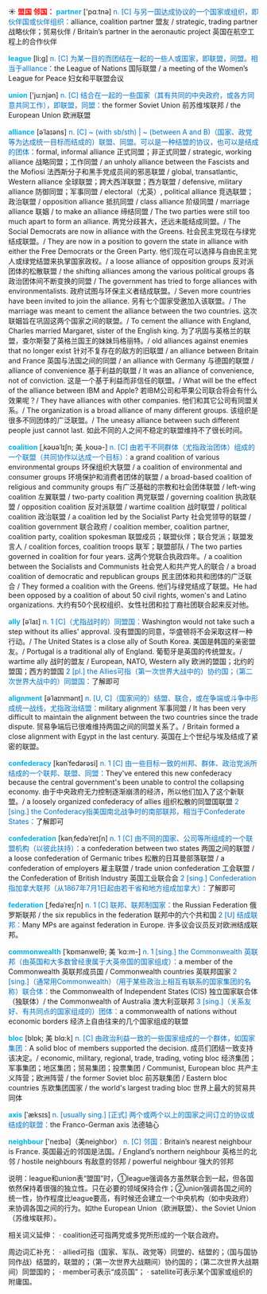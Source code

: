 ☀ <font color="red">**盟国 邻国：**</font>
<font color="sky blue">**partner**</font> ['pɑːtnə] 
<font color="#0070c0">n. [C] 与另一国达成协议的一个国家或组织，即伙伴国或伙伴组织：</font>alliance, coalition partner 盟友 / strategic, trading partner 战略伙伴；贸易伙伴 / Britain’s partner in the aeronautic project 英国在航空工程上的合作伙伴

<font color="sky blue">**league**</font> [li:ɡ] 
<font color="#0070c0">n. [C] 为某一目的而团结在一起的一些人或国家，即联盟，同盟。相当于alliance：</font>the League of Nations 国际联盟 / a meeting of the Women’s League for Peace 妇女和平联盟会议

<font color="sky blue">**union**</font> ['ju:njən] 
<font color="#0070c0">n. [C] 结合在一起的一些国家（其有共同的中央政府，或各方同意共同工作），即联盟，同盟：</font>the former Soviet Union 前苏维埃联邦 / the European Union 欧洲联盟
           
<font color="sky blue">**alliance**</font> [əˈlaɪəns]
<font color="#0070c0">n. [C] ~ (with sb/sth) | ~ (between A and B)（国家、政党等为达成统一目标而结成的）联盟、同盟。可以是一种结盟的协议，也可以是结成的团体：</font>formal, informal alliance 正式同盟；非正式同盟 / strategic, working alliance 战略同盟；工作同盟 / an unholy alliance between the Fascists and the Mofiosi 法西斯分子和黑手党成员间的邪恶联盟 / global, transatlantic, Western alliance 全球联盟；跨大西洋联盟；西方联盟 / defensive, military alliance 防御同盟；军事同盟 / electoral（尤英）, political alliance 竞选联盟；政治联盟 / opposition alliance 抵抗同盟 / class alliance 阶级同盟 / marriage alliance 联姻 / to make an alliance 缔结同盟 / The two parties were still too much apart to form an alliance. 两党分歧甚大，还远未能结成同盟。/ The Social Democrats are now in alliance with the Greens. 社会民主党现在与绿党结成联盟。/ They are now in a position to govern the state in alliance with either the Free Democrats or the Green Party. 他们现在可以选择与自由民主党人或绿党结盟来执掌国家政权。/ a loose alliance of opposition groups 反对派团体的松散联盟 / the shifting alliances among the various political groups 各政治团体间不断变换的同盟 / The government has tried to forge alliances with environmentalists. 政府试图与环保主义者结成联盟。/ Seven more countries have been invited to join the alliance. 另有七个国家受邀加入该联盟。/ The marriage was meant to cement the alliance between the two countries. 这次联姻旨在巩固这两个国家之间的联盟。/ To cement the alliance with England, Charles married Margaret, sister of the English king. 为了巩固与英格兰的联盟，查尔斯娶了英格兰国王的妹妹玛格丽特。/ old alliances against enemies that no longer exist 针对不复存在的敌方的旧联盟 / an alliance between Britain and France 英国与法国之间的同盟 / an alliance with Germany 与德国的联盟 / alliance of convenience 基于利益的联盟 / It was an alliance of convenience, not of conviction. 这是一个基于利益而非信任的联盟。/ What will be the effect of the alliance between IBM and Apple? 若IBM公司和苹果公司联合将会有什么效果呢？/ They have alliances with other companies. 他们和其它公司有同盟关系。/ The organization is a broad alliance of many different groups. 该组织是很多不同团体的广泛联盟。/ The uneasy alliance between such different people just cannot last. 如此不同的人之间不稳定的联盟维持不了很长时间。
           
<font color="sky blue">**coalition**</font> [ˌkəʊəˈlɪʃn; 美 ˌkoʊə-]
<font color="#0070c0">n. [C] 由若干不同群体（尤指政治团体）组成的一个联盟（共同协作以达成一个目标）：</font>a grand coalition of various environmental groups 环保组织大联盟 / a coalition of environmental and consumer groups 环境保护和消费者团体的联盟 / a broad-based coalition of religious and community groups 有广泛基础的宗教和社会团体联盟 / left-wing coalition 左翼联盟 / two-party coalition 两党联盟 / governing coalition 执政联盟 / opposition coalition 反对派联盟 / wartime coalition 战时联盟 / political coalition 政治联盟 / a coalition led by the Socialist Party 社会党领导的联盟 / coalition government 联合政府 / coalition member, coalition partner, coalition party, coalition spokesman 联盟成员；联盟伙伴；联合党派；联盟发言人 / coalition forces, coalition troops 联军；联盟部队 / The two parties governed in coalition for four years. 这两个党联合执政四年。/ a coalition between the Socialists and Communists 社会党人和共产党人的联合 / a broad coalition of democratic and republican groups 民主团体和共和团体的广泛联合 / They formed a coalition with the Greens. 他们与绿党结成了联盟。He had been opposed by a coalition of about 50 civil rights, women's and Latino organizations. 大约有50个民权组织、女性社团和拉丁裔社团联合起来反对他。
                     
<font color="sky blue">**ally**</font> [əˈlaɪ]
<font color="#0070c0">n. 1 [C]（尤指战时的）同盟国：</font>Washington would not take such a step without its allies' approval. 没有盟国的同意，华盛顿将不会采取这样一种行动。/ The United States is a close ally of South Korea. 美国是韩国的亲密盟友。/ Portugal is a traditional ally of England. 葡萄牙是英国的传统盟友。/ wartime ally 战时的盟友 / European, NATO, Western ally 欧洲的盟国；北约的盟国；西方的盟国 <font color="#0070c0">2 [pl.] the Allies可指（第一次世界大战中的）协约国；（第二次世界大战中的）同盟国：</font>了解即可

<font color="sky blue">**alignment**</font> [əˈlaɪnmənt]
<font color="#0070c0">n. [U, C]（国家间的）结盟、联合，或在争端或斗争中形成统一战线，尤指政治结盟：</font>military alignment 军事同盟 / It has been very difficult to maintain the alignment between the two countries since the trade dispute. 贸易争端后已很难维持两国之间的同盟关系了。/ Britain formed a close alignment with Egypt in the last century. 英国在上个世纪与埃及结成了紧密的联盟。
           
<font color="sky blue">**confederacy**</font> [kənˈfedərəsi]
<font color="#0070c0">n. 1 [C] 由一些目标一致的州邦、群体、政治党派所结成的一个联邦、联盟、同盟：</font>They've entered this new confederacy because the central government's been unable to control the collapsing economy. 由于中央政府无力控制逐渐崩溃的经济，所以他们加入了这个新联盟。/ a loosely organized confederacy of allies 组织松散的同盟国联盟 <font color="#0070c0">2 [sing.] the Confederacy指美国南北战争时的南部联邦，相当于Confederate States：</font>了解即可
           
<font color="sky blue">**confederation**</font> [kənˌfedəˈreɪʃn]
<font color="#0070c0">n. 1 [C] 由不同的国家、公司等所组成的一个联盟机构（以彼此扶持）：</font>a confederation between two states 两国之间的联盟 / a loose confederation of Germanic tribes 松散的日耳曼部落联盟 / a confederation of employers 雇主联盟 / trade union confederation 工会联盟 / the Confederation of British Industry 英国工业联合会 <font color="#0070c0">2 [sing.] Confederation指加拿大联邦（从1867年7月1日起由若干省和地方组成加拿大）：</font>了解即可
           
<font color="sky blue">**federation**</font> [ˌfedəˈreɪʃn]
<font color="#0070c0">n. 1 [C] 联邦、联邦制国家：</font>the Russian Federation 俄罗斯联邦 / the six republics in the federation 联邦中的六个共和国 <font color="#0070c0">2 [U] 结成联邦：</font>Many MPs are against federation in Europe. 许多议会议员反对欧洲结成联邦。
           
<font color="sky blue">**commonwealth**</font> [ˈkɒmənwelθ; 美 ˈkɑ:m-]
<font color="#0070c0">n. 1 [sing.] the Commonwealth 英联邦（由英国和大多数曾经隶属于大英帝国的国家组成）：</font>a member of the Commonwealth 英联邦成员国 / Commonwealth countries 英联邦国家 <font color="#0070c0">2 [sing.]（通常用Commonwealth）（用于某些政治上相互有联系的国家集团的名称）联合体：</font>the Commonwealth of Independent States (CIS) 独立国家联合体（独联体）/ the Commonwealth of Australia 澳大利亚联邦 <font color="#0070c0">3 [sing.]（关系友好、有共同点的国家组成的）团体：</font>a commonwealth of nations without economic borders 经济上自由往来的几个国家组成的联盟
            
<font color="sky blue">**bloc**</font> [blɒk; 美 blɑ:k]
<font color="#0070c0">n. [C] 由政治利益一致的一些国家组成的一个群体，如国家集团：</font>A solid bloc of members supported the decision. 成员们团结一致支持该决定。/ economic, military, regional, trade, trading, voting bloc 经济集团；军事集团；地区集团；贸易集团；投票集团 / Communist, European bloc 共产主义阵营；欧洲阵营 / the former Soviet bloc 前苏联集团 / Eastern bloc countries 东欧集团国家 / the world's largest trading bloc 世界上最大的贸易共同体          

<font color="sky blue">**axis**</font> [ˈæksɪs]
<font color="#0070c0">n. [usually sing.] [正式] 两个或两个以上的国家之间订立的协议或结成的联盟：</font>the Franco-German axis 法德轴心
 
<font color="sky blue">**neighbour**</font> ['neɪbə]（美neighbor）
<font color="#0070c0">n. [C] 邻国：</font>Britain’s nearest neighbour is France. 英国最近的邻国是法国。/ England’s northern neighbour 英格兰的北邻 / hostile neighbours 有敌意的邻邦 / powerful neighbour 强大的邻邦

说明：league和union表“盟国”时，①league强调各方虽然联合到一起，但各国依然保持着很强的独立性。只在必要的领域保持合作；②union强调各国之间的统一性，协作程度比league要高，有时候还会建立一个中央机构（如中央政府）来协调各国之间的行为。如the European Union（欧洲联盟）、the Soviet Union（苏维埃联邦）。

相关词义延伸：
· coalition还可指两党或多党所形成的一个联合政府。

周边词汇补充：
· allied可指（国家、军队、政党等）同盟的、结盟的；（国与国协同作战）结盟的，联盟的；（第一次世界大战期间）协约国的；（第二次世界大战期间）同盟国的；
· member可表示“成员国”；
· satellite可表示某个国家或组织的附庸国。




